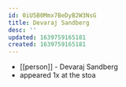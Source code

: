 ```yaml
---
id: 0iU5B0Mmx7BeDyB2W3NsG
title: Devaraj Sandberg
desc: ''
updated: 1639759165181
created: 1639759165181
---
```



- [[person]] - Devaraj Sandberg
- appeared 1x at the stoa
